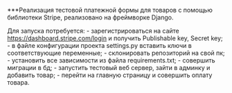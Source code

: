 ***Реализация тестовой платежной формы для товаров с помощью библиотеки Stripe,
реализовано на фреймворке Django.

Для запуска потребуется:
    - зарегистрироваться на сайте https://dashboard.stripe.com/login и получить Publishable key, Secret key;
    - в файле конфигурации проекта settings.py вставить ключи в соответствующие переменные;
    - склонировать репозиторий на свой пк;
    - установить все зависимости из файла requirements.txt;
    - совершить миграции в бд;
    - запустить тестовый веб сервер, зайти в админку и добавить товар;
    - перейти на главную страницу и совершить оплату товара.